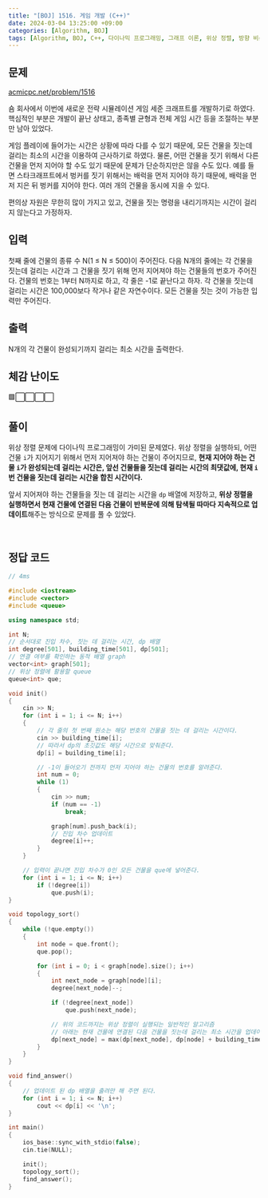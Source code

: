 ```yaml
---
title: "[BOJ] 1516. 게임 개발 (C++)"
date: 2024-03-04 13:25:00 +09:00
categories: [Algorithm, BOJ]
tags: [Algorithm, BOJ, C++, 다이나믹 프로그래밍, 그래프 이론, 위상 정렬, 방향 비순환 그래프, Gold 3]
---
```

## **문제**
[acmicpc.net/problem/1516](https://www.acmicpc.net/problem/1516)

숌 회사에서 이번에 새로운 전략 시뮬레이션 게임 세준 크래프트를 개발하기로 하였다. 핵심적인 부분은 개발이 끝난 상태고, 종족별 균형과 전체 게임 시간 등을 조절하는 부분만 남아 있었다.

게임 플레이에 들어가는 시간은 상황에 따라 다를 수 있기 때문에, 모든 건물을 짓는데 걸리는 최소의 시간을 이용하여 근사하기로 하였다. 물론, 어떤 건물을 짓기 위해서 다른 건물을 먼저 지어야 할 수도 있기 때문에 문제가 단순하지만은 않을 수도 있다. 예를 들면 스타크래프트에서 벙커를 짓기 위해서는 배럭을 먼저 지어야 하기 때문에, 배럭을 먼저 지은 뒤 벙커를 지어야 한다. 여러 개의 건물을 동시에 지을 수 있다.

편의상 자원은 무한히 많이 가지고 있고, 건물을 짓는 명령을 내리기까지는 시간이 걸리지 않는다고 가정하자.
<br>

## **입력**
첫째 줄에 건물의 종류 수 N(1 ≤ N ≤ 500)이 주어진다. 다음 N개의 줄에는 각 건물을 짓는데 걸리는 시간과 그 건물을 짓기 위해 먼저 지어져야 하는 건물들의 번호가 주어진다. 건물의 번호는 1부터 N까지로 하고, 각 줄은 -1로 끝난다고 하자. 각 건물을 짓는데 걸리는 시간은 100,000보다 작거나 같은 자연수이다. 모든 건물을 짓는 것이 가능한 입력만 주어진다.
<br>

## **출력**
N개의 각 건물이 완성되기까지 걸리는 최소 시간을 출력한다.
<br>

## **체감 난이도**
🟩⬜⬜⬜⬜
<br>

## **풀이**
위상 정렬 문제에 다이나믹 프로그래밍이 가미된 문제였다. 위상 정렬을 실행하되, 어떤 건물 `i`가 지어지기 위해서 먼저 지어져야 하는 건물이 주어지므로, **현재 지어야 하는 건물 `i`가 완성되는데 걸리는 시간은, 앞선 건물들을 짓는데 걸리는 시간의 최댓값에, 현재 `i`번 건물을 짓는데 걸리는 시간을 합친 시간이다.**

앞서 지어져야 하는 건물들을 짓는 데 걸리는 시간을 `dp` 배열에 저장하고, **위상 정렬을 실행하면서 현재 건물에 연결된 다음 건물이 반복문에 의해 탐색될 따마다 지속적으로 업데이트**해주는 방식으로 문제를 풀 수 있었다.


<br>

## **정답 코드**
```c++
// 4ms

#include <iostream>
#include <vector>
#include <queue>

using namespace std;

int N;
// 순서대로 진입 차수, 짓는 데 걸리는 시간, dp 배열
int degree[501], building_time[501], dp[501];
// 연결 여부를 확인하는 동적 배열 graph
vector<int> graph[501];
// 위상 정렬에 활용할 queue
queue<int> que;

void init()
{
    cin >> N;
    for (int i = 1; i <= N; i++)
    {
        // 각 줄의 첫 번째 원소는 해당 번호의 건물을 짓는 데 걸리는 시간이다.
        cin >> building_time[i];
        // 따라서 dp의 초깃값도 해당 시간으로 맞춰준다.
        dp[i] = building_time[i];

        // -1이 들어오기 전까지 먼저 지어야 하는 건물의 번호를 알려준다.
        int num = 0;
        while (1)
        {
            cin >> num;
            if (num == -1)
                break;

            graph[num].push_back(i);
            // 진입 차수 업데이트
            degree[i]++;
        }
    }

    // 입력이 끝나면 진입 차수가 0인 모든 건물을 que에 넣어준다.
    for (int i = 1; i <= N; i++)
        if (!degree[i])
            que.push(i);
}

void topology_sort()
{
    while (!que.empty())
    {
        int node = que.front();
        que.pop();

        for (int i = 0; i < graph[node].size(); i++)
        {
            int next_node = graph[node][i];
            degree[next_node]--;

            if (!degree[next_node])
                que.push(next_node);

            // 위의 코드까지는 위상 정렬이 실행되는 일반적인 알고리즘
            // 아래는 현재 건물에 연결된 다음 건물을 짓는데 걸리는 최소 시간을 업데이트하는 것이다.
            dp[next_node] = max(dp[next_node], dp[node] + building_time[next_node]);
        }
    }
}

void find_answer()
{
    // 업데이트 된 dp 배열을 출려만 해 주면 된다.
    for (int i = 1; i <= N; i++)
        cout << dp[i] << '\n';
}

int main()
{
    ios_base::sync_with_stdio(false);
    cin.tie(NULL);

    init();
    topology_sort();
    find_answer();
}
```
